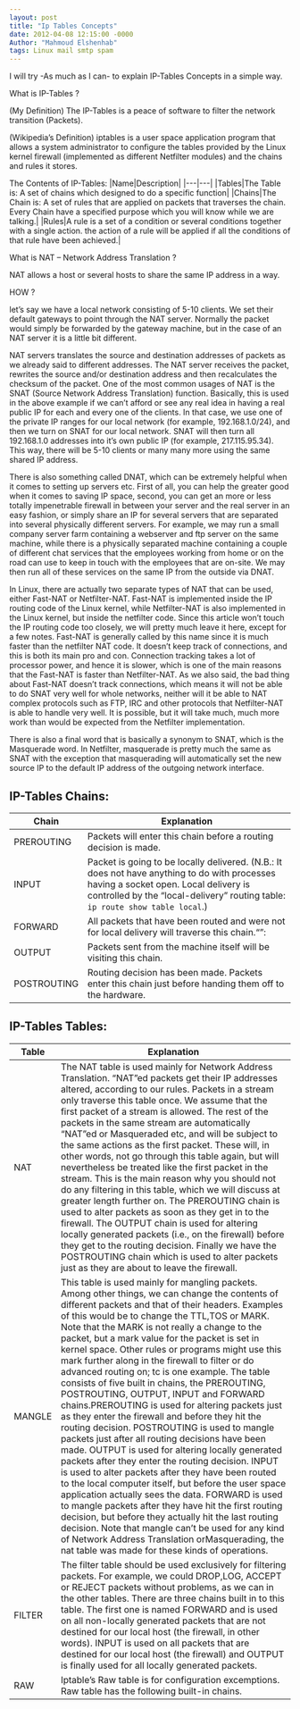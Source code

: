 ```yaml
---
layout: post
title: "Ip Tables Concepts"
date: 2012-04-08 12:15:00 -0000
Author: "Mahmoud Elshenhab"
tags: Linux mail smtp spam
---
```


I will try -As much as I can- to explain IP-Tables Concepts in a simple way.

What is IP-Tables ?

(My Definition) The IP-Tables is a peace of software to filter the network transition (Packets).

(Wikipedia’s Definition) iptables is a user space application program that allows a system administrator to configure the tables provided by the Linux kernel firewall (implemented as different Netfilter modules) and the chains and rules it stores.

 The Contents of IP-Tables:
|Name|Description|
|---|---|
|Tables|The Table is: A set of chains which designed to do a specific function|
|Chains|The Chain is: A set of rules that are applied on packets that traverses the chain. Every Chain have a specified purpose which you will know while we are talking.|
|Rules|A rule is a set of a condition or several conditions together with a single action. the action of a rule will be applied if all the conditions of that rule have been achieved.|

What is NAT – Network Address Translation ?

NAT allows a host or several hosts to share the same IP address in a way.

HOW ?

let’s say we have a local network consisting of 5-10 clients. We set their default gateways to point through the NAT server. Normally the packet would simply be forwarded by the gateway machine, but in the case of an NAT server it is a little bit different.

NAT servers translates the source and destination addresses of packets as we already said to different addresses. The NAT server receives the packet, rewrites the source and/or destination address and then recalculates the checksum of the packet. One of the most common usages of NAT is the SNAT (Source Network Address Translation) function. Basically, this is used in the above example if we can’t afford or see any real idea in having a real public IP for each and every one of the clients. In that case, we use one of the private IP ranges for our local network (for example, 192.168.1.0/24), and then we turn on SNAT for our local network. SNAT will then turn all 192.168.1.0 addresses into it’s own public IP (for example, 217.115.95.34). This way, there will be 5-10 clients or many many more using the same shared IP address.

There is also something called DNAT, which can be extremely helpful when it comes to setting up servers etc. First of all, you can help the greater good when it comes to saving IP space, second, you can get an more or less totally impenetrable firewall in between your server and the real server in an easy fashion, or simply share an IP for several servers that are separated into several physically different servers. For example, we may run a small company server farm containing a webserver and ftp server on the same machine, while there is a physically separated machine containing a couple of different chat services that the employees working from home or on the road can use to keep in touch with the employees that are on-site. We may then run all of these services on the same IP from the outside via DNAT.

In Linux, there are actually two separate types of NAT that can be used, either Fast-NAT or Netfilter-NAT. Fast-NAT is implemented inside the IP routing code of the Linux kernel, while Netfilter-NAT is also implemented in the Linux kernel, but inside the netfilter code. Since this article won’t touch the IP routing code too closely, we will pretty much leave it here, except for a few notes. Fast-NAT is generally called by this name since it is much faster than the netfilter NAT code. It doesn’t keep track of connections, and this is both its main pro and con. Connection tracking takes a lot of processor power, and hence it is slower, which is one of the main reasons that the Fast-NAT is faster than Netfilter-NAT. As we also said, the bad thing about Fast-NAT doesn’t track connections, which means it will not be able to do SNAT very well for whole networks, neither will it be able to NAT complex protocols such as FTP, IRC and other protocols that Netfilter-NAT is able to handle very well. It is possible, but it will take much, much more work than would be expected from the Netfilter implementation.

There is also a final word that is basically a synonym to SNAT, which is the Masquerade word. In Netfilter, masquerade is pretty much the same as SNAT with the exception that masquerading will automatically set the new source IP to the default IP address of the outgoing network interface.

## IP-Tables Chains:
|Chain|Explanation|
|---|---|
|PREROUTING|Packets will enter this chain before a routing decision is made.|
|INPUT|Packet is going to be locally delivered. (N.B.: It does not have anything to do with processes having a socket open. Local delivery is controlled by the “local-delivery” routing table: `ip route show table local`.)|
|FORWARD|All packets that have been routed and were not for local delivery will traverse this chain.“”:|
|OUTPUT|Packets sent from the machine itself will be visiting this chain.|
|POSTROUTING|Routing decision has been made. Packets enter this chain just before handing them off to the hardware.|

## IP-Tables Tables:
|Table|Explanation|
|---|---|
|NAT|The NAT table is used mainly for Network Address Translation. “NAT”ed packets get their IP addresses altered, according to our rules. Packets in a stream only traverse this table once. We assume that the first packet of a stream is allowed. The rest of the packets in the same stream are automatically “NAT”ed or Masqueraded etc, and will be subject to the same actions as the first packet. These will, in other words, not go through this table again, but will nevertheless be treated like the first packet in the stream. This is the main reason why you should not do any filtering in this table, which we will discuss at greater length further on. The PREROUTING chain is used to alter packets as soon as they get in to the firewall. The OUTPUT chain is used for altering locally generated packets (i.e., on the firewall) before they get to the routing decision. Finally we have the POSTROUTING chain which is used to alter packets just as they are about to leave the firewall.|
|MANGLE|This table is used mainly for mangling packets. Among other things, we can change the contents of different packets and that of their headers. Examples of this would be to change the TTL,TOS or MARK. Note that the MARK is not really a change to the packet, but a mark value for the packet is set in kernel space. Other rules or programs might use this mark further along in the firewall to filter or do advanced routing on; tc is one example. The table consists of five built in chains, the PREROUTING, POSTROUTING, OUTPUT, INPUT and FORWARD chains.PREROUTING is used for altering packets just as they enter the firewall and before they hit the routing decision. POSTROUTING is used to mangle packets just after all routing decisions have been made. OUTPUT is used for altering locally generated packets after they enter the routing decision. INPUT is used to alter packets after they have been routed to the local computer itself, but before the user space application actually sees the data. FORWARD is used to mangle packets after they have hit the first routing decision, but before they actually hit the last routing decision. Note that mangle can’t be used for any kind of Network Address Translation orMasquerading, the nat table was made for these kinds of operations.|
|FILTER|The filter table should be used exclusively for filtering packets. For example, we could DROP,LOG, ACCEPT or REJECT packets without problems, as we can in the other tables. There are three chains built in to this table. The first one is named FORWARD and is used on all non-locally generated packets that are not destined for our local host (the firewall, in other words). INPUT is used on all packets that are destined for our local host (the firewall) and OUTPUT is finally used for all locally generated packets.|
|RAW|Iptable’s Raw table is for configuration excemptions. Raw table has the following built-in chains.|
